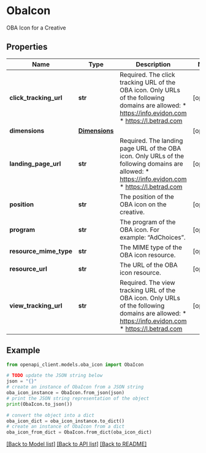 # ObaIcon

OBA Icon for a Creative

## Properties

Name | Type | Description | Notes
------------ | ------------- | ------------- | -------------
**click_tracking_url** | **str** | Required. The click tracking URL of the OBA icon. Only URLs of the following domains are allowed: * https://info.evidon.com * https://l.betrad.com | [optional] 
**dimensions** | [**Dimensions**](Dimensions.md) |  | [optional] 
**landing_page_url** | **str** | Required. The landing page URL of the OBA icon. Only URLs of the following domains are allowed: * https://info.evidon.com * https://l.betrad.com | [optional] 
**position** | **str** | The position of the OBA icon on the creative. | [optional] 
**program** | **str** | The program of the OBA icon. For example: “AdChoices”. | [optional] 
**resource_mime_type** | **str** | The MIME type of the OBA icon resource. | [optional] 
**resource_url** | **str** | The URL of the OBA icon resource. | [optional] 
**view_tracking_url** | **str** | Required. The view tracking URL of the OBA icon. Only URLs of the following domains are allowed: * https://info.evidon.com * https://l.betrad.com | [optional] 

## Example

```python
from openapi_client.models.oba_icon import ObaIcon

# TODO update the JSON string below
json = "{}"
# create an instance of ObaIcon from a JSON string
oba_icon_instance = ObaIcon.from_json(json)
# print the JSON string representation of the object
print(ObaIcon.to_json())

# convert the object into a dict
oba_icon_dict = oba_icon_instance.to_dict()
# create an instance of ObaIcon from a dict
oba_icon_from_dict = ObaIcon.from_dict(oba_icon_dict)
```
[[Back to Model list]](../README.md#documentation-for-models) [[Back to API list]](../README.md#documentation-for-api-endpoints) [[Back to README]](../README.md)



